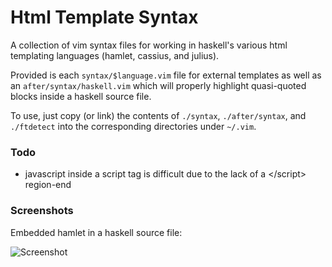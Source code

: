 # Html Template Syntax

A collection of vim syntax files for working in haskell's various html 
templating languages (hamlet, cassius, and julius).

Provided is each `syntax/$language.vim` file for external templates as 
well as an `after/syntax/haskell.vim` which will properly highlight 
quasi-quoted blocks inside a haskell source file.

To use, just copy (or link) the contents of `./syntax`, `./after/syntax`, and
`./ftdetect` into the corresponding directories under `~/.vim`. 

### Todo

* javascript inside a script tag is difficult due to the lack of a 
  \</script> region-end

### Screenshots

Embedded hamlet in a haskell source file:

![Screenshot](http://pbrisbin.com/static/fileshare/hamlet.png)
